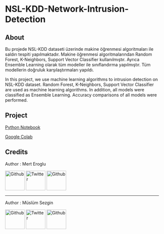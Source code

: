 # NSL-KDD-Network-Intrusion-Detection

## About

Bu projede NSL-KDD dataseti üzerinde makine öğrenmesi algoritmaları ile saldırı tespiti yapılmaktadır. Makine öğrenmesi algoritmalarından Random Forest, K-Neighbors, Support Vector Classifier kullanılmıştır. Ayrıca Ensemble Learning olarak tüm modeller ile sınıflandırma yapılmıştır. Tüm modellerin doğruluk karşılaştırmaları yapıldı.

In this project, we use machine learning algorithms to intrusion detection on NSL-KDD dataset. Random Forest, K-Neighbors, Support Vector Classifier are used as machine learning algorithms. In addition, all models were classified as Ensemble Learning. Accuracy comparisons of all models were performed.

## Project

[Python Notebook](https://github.com/merteroglu/NSL-KDD-Network-Intrusion-Detection/blob/master/NID.ipynb	"Python Notebook")

[Google Colab](https://colab.research.google.com/drive/1Uaw5cR_U7qVXPEPscwNic9nTEdtFHJq2	"Google Colab")

## Credits

Author : Mert Eroglu

<a href="https://github.com/merteroglu">
<img border="0" alt="Github" src="https://asciidoctor.org/images/octocat.jpg" width="64" height="64"/></a>

<a href="https://twitter.com/16PaxweL">
<img border="0" alt="Twitter" src="http://logovector.net/wp-content/uploads/2014/08/Twitter-2012-Positive-logo.png" width="64" height="64"/></a>

<a href="https://www.linkedin.com/in/mert-eroglu/">
<img border="0" alt="Github" src="https://upload.wikimedia.org/wikipedia/commons/c/ca/LinkedIn_logo_initials.png" width="64" height="64"/></a>

------

Author : Müslüm Sezgin

<a href="https://github.com/muslumsezgin">
<img border="0" alt="Github" src="https://asciidoctor.org/images/octocat.jpg" width="64" height="64"/></a>

<a href="https://twitter.com/szgnmslm">
<img border="0" alt="Twitter" src="http://logovector.net/wp-content/uploads/2014/08/Twitter-2012-Positive-logo.png" width="64" height="64"/></a>

<a href="https://www.linkedin.com/in/muslumsezgin/">
<img border="0" alt="Github" src="https://upload.wikimedia.org/wikipedia/commons/c/ca/LinkedIn_logo_initials.png" width="64" height="64"/></a>

